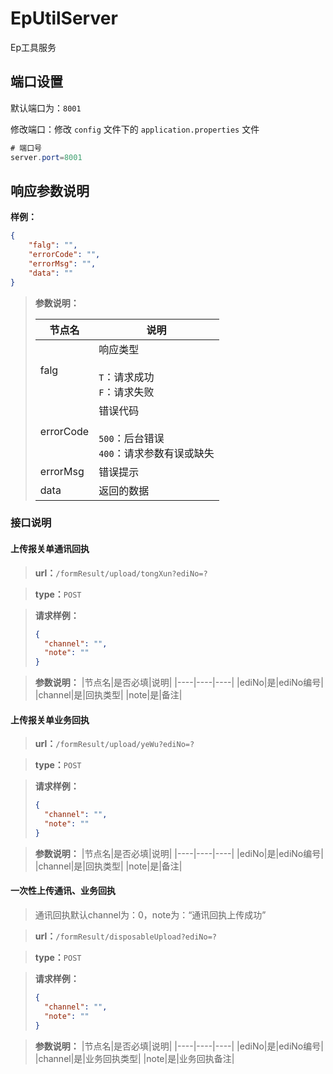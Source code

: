 # EpUtilServer

Ep工具服务

## 端口设置

默认端口为：`8001`

修改端口：修改  `config` 文件下的 `application.properties` 文件

```java
# 端口号
server.port=8001
```

## 响应参数说明

**样例：**

```json
{
	"falg": "",
	"errorCode": "",
	"errorMsg": "",
	"data": ""
}
```

> **参数说明：**
>
> | 节点名 | 说明             |
> | ------ | ---------------- |
> | falg | 响应类型<br /><br />`T`：请求成功<br />`F`：请求失败 |
> | errorCode | 错误代码<br /><br />`500`：后台错误<br />`400`：请求参数有误或缺失 |
> | errorMsg | 错误提示 |
> | data | 返回的数据 |

### 接口说明

#### 上传报关单通讯回执

> **url：**`/formResult/upload/tongXun?ediNo=?`

> **type：**`POST`

>**请求样例：**
> ```json
> {
> 	"channel": "",
> 	"note": ""
> }
> ```

> **参数说明：**
> |节点名|是否必填|说明|
> |----|----|----|
> |ediNo|是|ediNo编号|
> |channel|是|回执类型|
> |note|是|备注|

#### 上传报关单业务回执

> **url：**`/formResult/upload/yeWu?ediNo=?`

> **type：**`POST`

> **请求样例：**
> ```json
> {
> 	"channel": "",
> 	"note": ""
> }
> ```

> **参数说明：**
> |节点名|是否必填|说明|
> |----|----|----|
> |ediNo|是|ediNo编号|
> |channel|是|回执类型|
> |note|是|备注|

#### 一次性上传通讯、业务回执

> 通讯回执默认channel为：0，note为：“通讯回执上传成功”

> **url：**`/formResult/disposableUpload?ediNo=?`

> **type：**`POST`

> **请求样例：**
> ```json
> {
> 	"channel": "",
> 	"note": ""
> }
> ```

> **参数说明：**
> |节点名|是否必填|说明|
> |----|----|----|
> |ediNo|是|ediNo编号|
> |channel|是|业务回执类型|
> |note|是|业务回执备注|